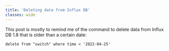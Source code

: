 ```yaml
---		
title: 'Deleting data from Influx DB'
classes: wide
---
```

This post is mostly to remind me of the command to delete data from Influx DB 1.8 that is older than a certain date:
```
delete from "switch" where time < '2022-04-25'
```